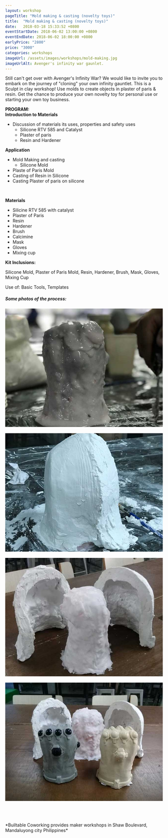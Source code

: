 ```yaml
---
layout: workshop
pageTitle: "Mold making & casting (novelty toys)"
title:  "Mold making & casting (novelty toys)"
date:   2018-03-18 15:33:52 +0800
eventStartDate: 2018-06-02 13:00:00 +0800
eventEndDate: 2018-06-02 18:00:00 +0800
earlyPrice: "2800"
price: "3000"
categories: workshops
imageUrl: /assets/images/workshops/mold-making.jpg
imageUrlAlt: Avenger's infinity war gaunlet.
---
```



Still can't get over with Avenger's Infinity War? We would like to invite you to embark on the journey of "cloning" your own infinity gauntlet. This is a Sculpt in clay workshop! Use molds to create objects in plaster of paris & resin. Get the chance to produce your own novelty toy for personal use or starting your own toy business.


<strong>PROGRAM: </strong>
<br>
<strong>Introduction to Materials</strong>
<br>
- Discussion of materials its uses, properties and safety uses
    - Silicone RTV 585 and Catalyst
    - Plaster of paris
    - Resin and Hardener

<strong>Application</strong>
<br>
- Mold Making and casting
    - Silicone Mold
- Plaste of Paris Mold
- Casting of Resin in Silicone
- Casting Plaster of paris on silicone
<br>

<strong>Materials</strong> 
- Silicine RTV 585 with catalyst 
- Plaster of Paris 
- Resin 
- Hardener 
- Brush 
- Calcimine 
- Mask 
- Gloves 
- Mixing cup


<strong>Kit Inclusions:</strong>

Silicone Mold, Plaster of Paris Mold, 
Resin, Hardener, Brush, Mask, Gloves, Mixing Cup

Use of:
Basic Tools, Templates

##### Some photos of the process:

![alt text](../../assets/images/workshops/mold-making/silicon-mold.jpg "silicon mold")
<br>
<br>
![alt text](../../assets/images/workshops/mold-making/plaster-paris.jpg "plaster of paris")
<br>
<br>
![alt text](../../assets/images/workshops/mold-making/silicon.jpg "Silicon Mold")
<br>
<br>
![alt text](../../assets/images/workshops/mold-making/finish-product.jpg "infinity Gauntlet")


<br>
<br>
<br>
*Builtable Coworking provides maker workshops in Shaw Boulevard, Mandaluyong city Philippines* 